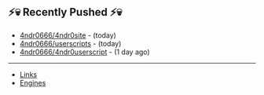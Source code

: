 ## ⚡💀 Recently Pushed ⚡💀


- [4ndr0666/4ndr0site](https://github.com/4ndr0666/4ndr0site) - (today)
- [4ndr0666/userscripts](https://github.com/4ndr0666/userscripts) - (today)
- [4ndr0666/4ndr0userscript](https://github.com/4ndr0666/4ndr0userscript) - (1 day ago)

---
- [Links](https://github.com/4ndr0666/Links/blob/main/README.md)        
- [Engines](https://github.com/hoothin/SearchJumper/discussions/73)    


